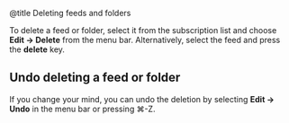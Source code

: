 @title Deleting feeds and folders


To delete a feed or folder, select it from the subscription list and choose **Edit → Delete** from the menu bar. Alternatively, select the feed and press the **delete** key.


Undo deleting a feed or folder
------------------------------

If you change your mind, you can undo the deletion by selecting **Edit → Undo** in the menu bar or pressing ⌘-Z.